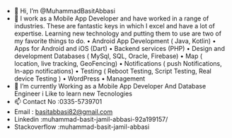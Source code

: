 - 👋 Hi, I’m @MuhammadBasitAbbasi
- 👀 I work as a Mobile App Developer and have worked in a range of industries. These are fantastic keys in which I excel and have a lot of expertise. Learning new technology and putting them to use are two of my favorite things to do.
• Android App Development ( Java, Kotlin)
• Apps for Android and iOS (Dart)
• Backend services (PHP)
• Design and development Databases ( MySql, SQL, Oracle, Firebase)
• Map ( location, live tracking, GeoFencing)
• Notifications ( push Notifications, In-app notifications)
• Testing ( Reboot Testing, Script Testing, Real device Testing )
• WordPress 
• Management
- 🌱 I’m currently Working as a Mobile App Developer And Database Engineer i Like to learn new Tecnologies 
- 📫 Contact No :0335-5739701
- Email : basitabbasi82@gmail.com
- Linkedin :muhammad-basit-jamil-abbasi-92a199157/
- Stackoverflow :muhammad-basit-jamil-abbasi

<!---
MuhammadBasitAbbasi/MuhammadBasitAbbasi is a ✨ special ✨ repository because its `README.md` (this file) appears on your GitHub profile.
You can click the Preview link to take a look at your changes.
--->
